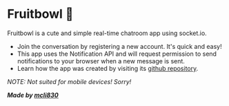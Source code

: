 Fruitbowl 🍉
=================

Fruitbowl is a cute and simple real-time chatroom app using socket.io.

- Join the conversation by registering a new account. It's quick and easy!
- This app uses the Notification API and will request permission to send notifications to your browser when a new message is sent.
- Learn how the app was created by visiting its [github repository](https://github.com/mcli830/fruitbowl).

_NOTE: Not suited for mobile devices! Sorry!_


**_Made by [mcli830](https://github.com/mcli830)_**